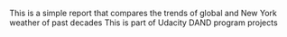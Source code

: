 This is a simple report that compares the trends of global and New York weather of past decades This is part of Udacity DAND program projects
